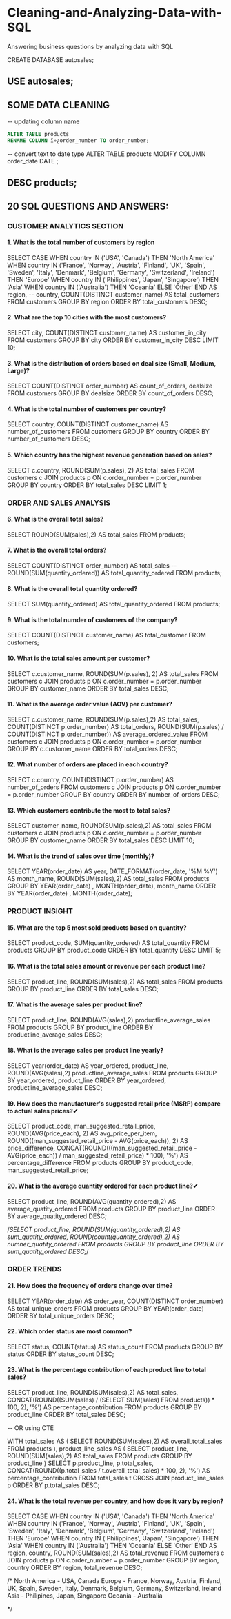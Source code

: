 # Cleaning-and-Analyzing-Data-with-SQL
Answering business questions by analyzing data with SQL 


CREATE DATABASE autosales;

USE autosales;
-----------------------------------------------

## SOME DATA CLEANING 

-- updating column name
```SQL
ALTER TABLE products
RENAME COLUMN ï»¿order_number TO order_number;
```

-- convert text to date type
ALTER TABLE products
MODIFY COLUMN order_date DATE ;

DESC products;
------------------------------------------------------


## 20 SQL QUESTIONS AND ANSWERS:


### CUSTOMER ANALYTICS SECTION
#### 1. What is the total number of customers by region

SELECT 
	CASE
		WHEN country IN ('USA', 'Canada') THEN 'North America'
        WHEN country IN ('France', 'Norway', 'Austria', 'Finland', 'UK', 'Spain', 'Sweden', 
						'Italy', 'Denmark', 'Belgium', 'Germany', 'Switzerland', 'Ireland') THEN 'Europe'
        WHEN country IN ('Philippines', 'Japan', 'Singapore') THEN 'Asia' 
        WHEN country IN ('Australia') THEN 'Oceania' 
		ELSE 'Other' 
	END AS region,
    -- country, 
    COUNT(DISTINCT customer_name) AS total_customers
FROM
    customers
GROUP BY region
ORDER BY total_customers DESC;

#### 2. What are the top 10 cities with the most customers?

SELECT 
    city, COUNT(DISTINCT customer_name) AS customer_in_city
FROM
    customers
GROUP BY city
ORDER BY customer_in_city DESC
LIMIT 10;

#### 3. What is the distribution of orders based on deal size (Small, Medium, Large)?

SELECT 
    COUNT(DISTINCT order_number) AS count_of_orders, dealsize
FROM
    customers
GROUP BY dealsize
ORDER BY count_of_orders DESC;

#### 4. What is the total number of customers per country?

SELECT country, COUNT(DISTINCT customer_name) AS number_of_customers
FROM customers
GROUP BY country
ORDER BY number_of_customers DESC;

#### 5. Which country has the highest revenue generation based on sales?

SELECT 
	c.country, ROUND(SUM(p.sales), 2) AS total_sales
FROM
    customers c
        JOIN
    products p ON c.order_number = p.order_number
GROUP BY country
ORDER BY total_sales DESC
LIMIT 1;


### ORDER AND SALES ANALYSIS

#### 6. What is the overall total sales?

SELECT
	ROUND(SUM(sales),2) AS total_sales
FROM 
	products;

#### 7. What is the overall total orders?
SELECT
	COUNT(DISTINCT order_number) AS total_sales
    -- ROUND(SUM(quantity_ordered)) AS total_quantity_ordered
FROM 
	products;

#### 8. What is the overall total quantity ordered?
SELECT
    SUM(quantity_ordered) AS total_quantity_ordered
FROM 
	products;

#### 9. What is the total numder of customers of the company?
SELECT
	COUNT(DISTINCT customer_name) AS total_customer
FROM 
	 customers;

#### 10. What is the total sales amount per customer?

SELECT 
    c.customer_name, ROUND(SUM(p.sales), 2) AS total_sales
FROM
    customers c
        JOIN
    products p ON c.order_number = p.order_number
GROUP BY customer_name
ORDER BY total_sales DESC;

#### 11. What is the average order value (AOV) per customer?

SELECT 
	c.customer_name,
    ROUND(SUM(p.sales),2) AS total_sales,
    COUNT(DISTINCT p.order_number) AS total_orders,
	ROUND(SUM(p.sales) / COUNT(DISTINCT p.order_number)) AS average_ordered_value
FROM customers c 
	JOIN
    products p ON c.order_number = p.order_number
GROUP BY c.customer_name
ORDER BY total_orders DESC;

#### 12. What number of orders are placed in each country?

SELECT c.country,
	COUNT(DISTINCT p.order_number) AS number_of_orders
FROM customers c 
	JOIN
    products p ON c.order_number = p.order_number
GROUP BY country
ORDER BY number_of_orders DESC;

#### 13. Which customers contribute the most to total sales?

SELECT 
	customer_name,
	ROUND(SUM(p.sales),2) AS total_sales
FROM customers c 
	JOIN
    products p ON c.order_number = p.order_number
GROUP BY customer_name
ORDER BY total_sales DESC
LIMIT 10;

#### 14. What is the trend of sales over time (monthly)?

SELECT 
	YEAR(order_date) AS year,
    DATE_FORMAT(order_date, '%M %Y') AS month_name,
    ROUND(SUM(sales),2) AS total_sales
FROM
    products
GROUP BY YEAR(order_date) , MONTH(order_date), month_name
ORDER BY YEAR(order_date) , MONTH(order_date);


### PRODUCT INSIGHT

#### 15. What are the top 5 most sold products based on quantity?

SELECT 
    product_code, 
    SUM(quantity_ordered) AS total_quantity
FROM
    products
GROUP BY product_code
ORDER BY total_quantity DESC
LIMIT 5;
    
#### 16. What is the total sales amount or revenue per each product line?

SELECT 
    product_line, 
    ROUND(SUM(sales),2) AS total_sales
FROM
    products
GROUP BY product_line
ORDER BY total_sales DESC;

#### 17. What is the average sales per product line?

SELECT
	product_line,
	ROUND(AVG(sales),2) productline_average_sales
FROM products
GROUP BY product_line
ORDER BY productline_average_sales DESC;

#### 18. What is the average sales per product line yearly?

SELECT 
	year(order_date) AS year_ordered,
	product_line,
	ROUND(AVG(sales),2) productline_average_sales
FROM products
GROUP BY year_ordered, product_line
ORDER BY year_ordered, productline_average_sales DESC;

#### 19. How does the manufacturer's suggested retail price (MSRP) compare to actual sales prices?✔

SELECT 
	product_code,
    man_suggested_retail_price,
    ROUND(AVG(price_each), 2) AS avg_price_per_item,
    ROUND((man_suggested_retail_price - AVG(price_each)), 2) AS price_difference,
    CONCAT(ROUND(((man_suggested_retail_price - AVG(price_each)) / man_suggested_retail_price) * 100), '%') AS percentage_difference
FROM
    products
GROUP BY product_code, man_suggested_retail_price;

#### 20. What is the average quantity ordered for each product line?✔

SELECT
	product_line,
    ROUND(AVG(quantity_ordered),2) AS average_quatity_ordered
FROM products
GROUP BY product_line
ORDER BY average_quatity_ordered DESC;


/*SELECT
	product_line,
    ROUND(SUM(quantity_ordered),2) AS sum_quatity_ordered,
    ROUND(count(quantity_ordered),2) AS numner_quatity_ordered
FROM products
GROUP BY product_line
ORDER BY sum_quatity_ordered DESC;*/


### ORDER TRENDS

#### 21. How does the frequency of orders change over time?

SELECT
	YEAR(order_date) AS order_year,
    COUNT(DISTINCT order_number) AS total_unique_orders
FROM products
GROUP BY YEAR(order_date)
ORDER BY total_unique_orders DESC;

#### 22. Which order status are most common?

SELECT
	status,
    COUNT(status) AS status_count
FROM products
GROUP BY status
ORDER BY status_count DESC;

#### 23. What is the percentage contribution of each product line to total sales?

SELECT
	product_line,
    ROUND(SUM(sales),2) AS total_sales,
	CONCAT(ROUND((SUM(sales) / (SELECT SUM(sales) FROM products)) * 100, 2), '%') AS percentage_contribution
FROM products
GROUP BY product_line
ORDER BY total_sales DESC;


-- OR using CTE 


WITH total_sales AS (
	SELECT
		ROUND(SUM(sales),2) AS overall_total_sales
	FROM products
),
product_line_sales AS (
	SELECT
		product_line,
        ROUND(SUM(sales),2) AS total_sales
	FROM products
    GROUP BY product_line
)
SELECT 
	p.product_line,
    p.total_sales,
    CONCAT(ROUND((p.total_sales / t.overall_total_sales) * 100, 2), '%') AS percentage_contribution
FROM 
	total_sales t
    CROSS JOIN
    product_line_sales p 
ORDER BY p.total_sales DESC;

#### 24. What is the total revenue per country, and how does it vary by region?

SELECT
	CASE
		WHEN country IN ('USA', 'Canada') THEN 'North America'
        WHEN country IN ('France', 'Norway', 'Austria', 'Finland', 'UK', 'Spain', 'Sweden', 
						'Italy', 'Denmark', 'Belgium', 'Germany', 'Switzerland', 'Ireland') THEN 'Europe'
        WHEN country IN ('Philippines', 'Japan', 'Singapore') THEN 'Asia' 
        WHEN country IN ('Australia') THEN 'Oceania' 
		ELSE 'Other' 
	END AS region,
    country,
    ROUND(SUM(sales),2) AS total_revenue
FROM customers c 
	JOIN
    products p ON c.order_number = p.order_number
GROUP BY region, country
ORDER BY region, total_revenue DESC;

/* 
North America - USA, Canada
Europe - France, Norway, Austria, Finland, UK, Spain, Sweden, Italy, Denmark, Belgium, Germany, Switzerland, Ireland
Asia - Philipines, Japan, Singapore
Oceania - Australia

 */



